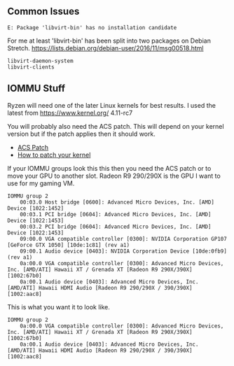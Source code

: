﻿## Common Issues


```
E: Package 'libvirt-bin' has no installation candidate
```
For me at least 'libvirt-bin' has been split into two packages on Debian Stretch.
https://lists.debian.org/debian-user/2016/11/msg00518.html
```
libvirt-daemon-system
libvirt-clients
```

## IOMMU Stuff

Ryzen will need one of the later Linux kernels for best results.
I used the latest from https://www.kernel.org/ 4.11-rc7 

You will probably also need the ACS patch. This will depend on your kernel version but if the patch applies then it should work.

* [ACS Patch](https://level1techs.com/sites/default/files/f/a.patch)
* [How to patch your kernel](https://superuser.com/questions/324968/how-do-i-apply-a-patch-to-my-linux-kernel)

If your IOMMU groups look this this then you need the ACS patch or to move your GPU to another slot.  Radeon R9 290/290X is the GPU I want to use for my gaming VM.

```
IOMMU group 2
	00:03.0 Host bridge [0600]: Advanced Micro Devices, Inc. [AMD] Device [1022:1452]
	00:03.1 PCI bridge [0604]: Advanced Micro Devices, Inc. [AMD] Device [1022:1453]
	00:03.2 PCI bridge [0604]: Advanced Micro Devices, Inc. [AMD] Device [1022:1453]
	09:00.0 VGA compatible controller [0300]: NVIDIA Corporation GP107 [GeForce GTX 1050] [10de:1c81] (rev a1)
	09:00.1 Audio device [0403]: NVIDIA Corporation Device [10de:0fb9] (rev a1)
	0a:00.0 VGA compatible controller [0300]: Advanced Micro Devices, Inc. [AMD/ATI] Hawaii XT / Grenada XT [Radeon R9 290X/390X] [1002:67b0]
	0a:00.1 Audio device [0403]: Advanced Micro Devices, Inc. [AMD/ATI] Hawaii HDMI Audio [Radeon R9 290/290X / 390/390X] [1002:aac8]
```

This is what you want it to look like.

```
IOMMU group 2
	0a:00.0 VGA compatible controller [0300]: Advanced Micro Devices, Inc. [AMD/ATI] Hawaii XT / Grenada XT [Radeon R9 290X/390X] [1002:67b0]
	0a:00.1 Audio device [0403]: Advanced Micro Devices, Inc. [AMD/ATI] Hawaii HDMI Audio [Radeon R9 290/290X / 390/390X] [1002:aac8]
```
